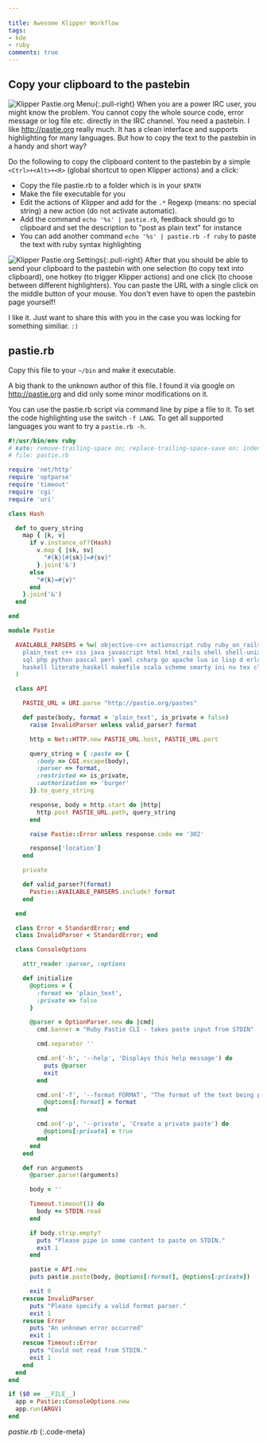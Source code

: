 ```yaml
---
 
title: Awesome Klipper Workflow
tags:
- kde
- ruby
comments: true
---
```


## Copy your clipboard to the pastebin

![Klipper Pastie.org Menu][menu]{:.pull-right}
When you are a power IRC user, you might know the problem. You cannot copy the
whole source code, error message or log file etc. directly in the IRC channel.
You need a pastebin. I like <http://pastie.org> really much. It has a clean
interface and supports highlighting for many languages. But how to copy the text
to the pastebin in a handy and short way?

Do the following to copy the clipboard content to the pastebin by a simple
`<Ctrl>+<Alt>+<R>` (global shortcut to open Klipper actions) and a click:

- Copy the file pastie.rb to a folder which is in your `$PATH`
- Make the file executable for you
- Edit the actions of Klipper and add for the `.*` Regexp (means: no special string)
  a new action (do not activate automatic).
- Add the command `echo '%s' | pastie.rb`, feedback should go to clipboard and
  set the description to "post as plain text" for instance
- You can add another command `echo '%s' | pastie.rb -f ruby` to paste the text with
  ruby syntax highlighting

![Klipper Pastie.org Settings][settings]{:.pull-right}
After that you should be able to send your clipboard to the pastebin with one
selection (to copy text into clipboard), one hotkey (to trigger Klipper actions)
and one click (to choose between different highlighters). You can paste the URL
with a single click on the middle button of your mouse. You don't even have to
open the pastebin page yourself!

I like it. Just want to share this with you in the case you was locking for
something similiar. `:)`

[menu]: /assets/img/klipper_pastie_menu.png
[settings]: /assets/img/klipper_pastie_settings.png


## pastie.rb

Copy this file to your `~/bin` and make it executable.

A big thank to the unknown author of this file. I found it via google on
<http://pastie.org> and did only some minor modifications on it.

You can use the pastie.rb script via command line by pipe a file to it.
To set the code highlighting use the switch `-f LANG`. To get all supported
languages you want to try a `pastie.rb -h`.

~~~ruby
#!/usr/bin/env ruby
# kate: remove-trailing-space on; replace-trailing-space-save on; indent-width 2; indent-mode ruby; syntax ruby;
# file: pastie.rb

require 'net/http'
require 'optparse'
require 'timeout'
require 'cgi'
require 'uri'

class Hash

  def to_query_string
    map { |k, v|
      if v.instance_of?(Hash)
        v.map { |sk, sv|
          "#{k}[#{sk}]=#{sv}"
        }.join('&')
      else
        "#{k}=#{v}"
      end
    }.join('&')
  end

end

module Pastie

  AVAILABLE_PARSERS = %w( objective-c++ actionscript ruby ruby_on_rails diff
    plain_text c++ css java javascript html html_rails shell shell-unix-generic
    sql php python pascal perl yaml csharp go apache lua io lisp d erlang fortran
    haskell literate_haskell makefile scala scheme smarty ini nu tex clojure
  )

  class API

    PASTIE_URL = URI.parse "http://pastie.org/pastes"

    def paste(body, format = 'plain_text', is_private = false)
      raise InvalidParser unless valid_parser? format

      http = Net::HTTP.new PASTIE_URL.host, PASTIE_URL.port

      query_string = { :paste => {
        :body => CGI.escape(body),
        :parser => format,
        :restricted => is_private,
        :authorization => 'burger'
      }}.to_query_string

      response, body = http.start do |http|
        http.post PASTIE_URL.path, query_string
      end

      raise Pastie::Error unless response.code == '302'

      response['location']
    end

    private

    def valid_parser?(format)
      Pastie::AVAILABLE_PARSERS.include? format
    end

  end

  class Error < StandardError; end
  class InvalidParser < StandardError; end

  class ConsoleOptions

    attr_reader :parser, :options

    def initialize
      @options = {
        :format => 'plain_text',
        :private => false
      }

      @parser = OptionParser.new do |cmd|
        cmd.banner = "Ruby Pastie CLI - takes paste input from STDIN"

        cmd.separator ''

        cmd.on('-h', '--help', 'Displays this help message') do
          puts @parser
          exit
        end

        cmd.on('-f', '--format FORMAT', "The format of the text being pasted. Available parsers: #{Pastie::AVAILABLE_PARSERS.join(', ')}") do |format|
          @options[:format] = format
        end

        cmd.on('-p', '--private', 'Create a private paste') do
          @options[:private] = true
        end
      end
    end

    def run arguments
      @parser.parse!(arguments)

      body = ''

      Timeout.timeout(1) do
        body += STDIN.read
      end

      if body.strip.empty?
        puts "Please pipe in some content to paste on STDIN."
        exit 1
      end

      pastie = API.new
      puts pastie.paste(body, @options[:format], @options[:private])

      exit 0
    rescue InvalidParser
      puts "Please specify a valid format parser."
      exit 1
    rescue Error
      puts "An unknown error occurred"
      exit 1
    rescue Timeout::Error
      puts "Could not read from STDIN."
      exit 1
    end
  end
end

if ($0 == __FILE__)
  app = Pastie::ConsoleOptions.new
  app.run(ARGV)
end
~~~
*pastie.rb*
{:.code-meta}